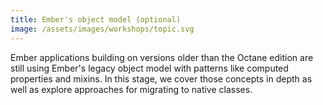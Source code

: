```yaml
---
title: Ember's object model (optional)
image: /assets/images/workshops/topic.svg
---
```


Ember applications building on versions older than the Octane edition are still
using Ember's legacy object model with patterns like computed properties and
mixins. In this stage, we cover those concepts in depth as well as explore
approaches for migrating to native classes.
